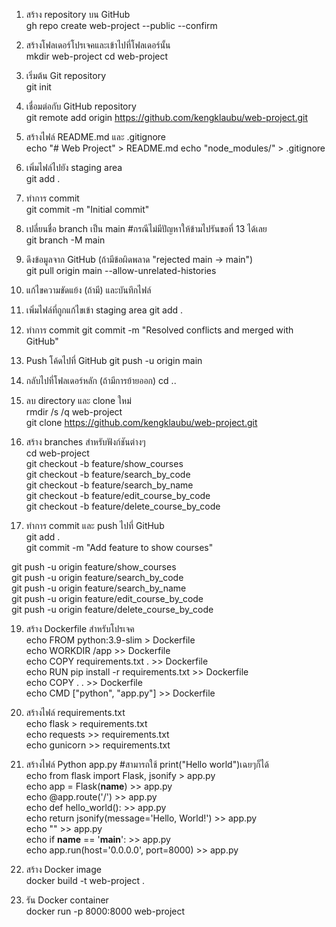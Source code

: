 1. สร้าง repository บน GitHub  
gh repo create web-project --public --confirm

2. สร้างโฟลเดอร์โปรเจคและเข้าไปที่โฟลเดอร์นั้น  
mkdir web-project
cd web-project

3. เริ่มต้น Git repository  
git init

4. เชื่อมต่อกับ GitHub repository  
git remote add origin https://github.com/kengklaubu/web-project.git

5. สร้างไฟล์ README.md และ .gitignore  
echo "# Web Project" > README.md
echo "node_modules/" > .gitignore

6. เพิ่มไฟล์ไปยัง staging area  
git add .

7. ทำการ commit  
git commit -m "Initial commit"

8. เปลี่ยนชื่อ branch เป็น main  #กรณีไม่มีปัญหาให้ข้ามไปรันขอที่ 13 ได้เลย  
git branch -M main

9. ดึงข้อมูลจาก GitHub (ถ้ามีข้อผิดพลาด "rejected main -> main")  
git pull origin main --allow-unrelated-histories

10. แก้ไขความขัดแย้ง (ถ้ามี) และบันทึกไฟล์  

11. เพิ่มไฟล์ที่ถูกแก้ไขเข้า staging area
git add .

12. ทำการ commit
git commit -m "Resolved conflicts and merged with GitHub"

13. Push โค้ดไปที่ GitHub
git push -u origin main

14. กลับไปที่โฟลเดอร์หลัก (ถ้ามีการย้ายออก)
cd ..

15. ลบ directory และ clone ใหม่  
rmdir /s /q web-project  
git clone https://github.com/kengklaubu/web-project.git

16. สร้าง branches สำหรับฟังก์ชันต่างๆ  
cd web-project  
git checkout -b feature/show_courses  
git checkout -b feature/search_by_code  
git checkout -b feature/search_by_name  
git checkout -b feature/edit_course_by_code  
git checkout -b feature/delete_course_by_code  

18. ทำการ commit และ push ไปที่ GitHub  
git add .  
git commit -m "Add feature to show courses"  

git push -u origin feature/show_courses  
git push -u origin feature/search_by_code  
git push -u origin feature/search_by_name  
git push -u origin feature/edit_course_by_code  
git push -u origin feature/delete_course_by_code


19. สร้าง Dockerfile สำหรับโปรเจค  
echo FROM python:3.9-slim > Dockerfile  
echo WORKDIR /app >> Dockerfile  
echo COPY requirements.txt . >> Dockerfile  
echo RUN pip install -r requirements.txt >> Dockerfile  
echo COPY . . >> Dockerfile  
echo CMD ["python", "app.py"] >> Dockerfile



20. สร้างไฟล์ requirements.txt  
echo flask > requirements.txt  
echo requests >> requirements.txt  
echo gunicorn >> requirements.txt

21. สร้างไฟล์ Python app.py #สามารถใช้ print("Hello world")เฉยๆก็ได้  
echo from flask import Flask, jsonify > app.py  
echo app = Flask(__name__) >> app.py  
echo @app.route('/') >> app.py  
echo def hello_world(): >> app.py  
echo     return jsonify(message='Hello, World!') >> app.py  
echo "" >> app.py  
echo if __name__ == '__main__': >> app.py  
echo     app.run(host='0.0.0.0', port=8000) >> app.py  


22. สร้าง Docker image  
docker build -t web-project .

23. รัน Docker container  
docker run -p 8000:8000 web-project
